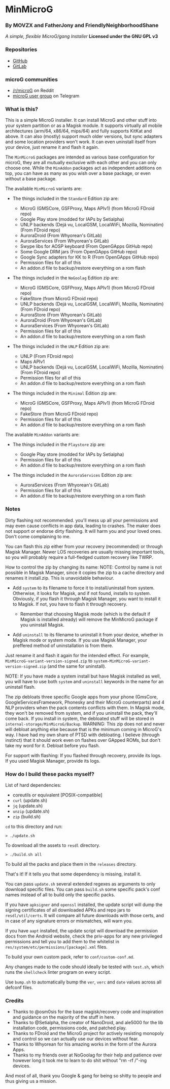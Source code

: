 # MinMicroG

### By MOVZX and FatherJony and FriendlyNeighborhoodShane
*A simple, flexible MicroG/gang Installer*
**Licensed under the GNU GPL v3**

### Repositories
* [GitHub](https://github.com/FriendlyNeighborhoodShane/MinMicroG)
* [GitLab](https://gitlab.com/FriendlyNeighborhoodShane/MinMicroG)

### microG communities
* [/r/microG](https://reddit.com/r/microG) on Reddit
* [microG user group](https://t.me/microg) on Telegram

### What is this?
This is a simple MicroG installer. It can install MicroG and other stuff into
your system partition or as a Magisk module. It supports virtually all mobile
architectures (arm/64, x86/64, mips/64) and fully supports KitKat and above. It
can also (mostly) support much older versions, but sync adapters and some
location providers won't work. It can even uninstall itself from your device,
just rename it and flash it again.

The `MinMicroG` packages are intended as various base configuration for microG,
they are all mutually exclusive with each other and you can only choose one.
While the `MinAddon` packages act as independent additions on top, you can have
as many as you wish over a base package, or even without a base package.

The available `MinMicroG` variants are:

 - The things included in the `Standard` Edition zip are:
   - MicroG (GMSCore, GSFProxy, Maps APIv1) (from MicroG FDroid repo)
   - Google Play store (modded for IAPs by Setialpha)
   - UNLP backends (Dejá vu, LocalGSM, LocalWiFi, Mozilla, Nominatim) (From FDroid repo)
   - AuroraDroid (From Whyorean's GitLab)
   - AuroraServices (From Whyorean's GitLab)
   - Swype libs for AOSP keyboard (From OpenGApps GitHub repo)
   - Some Google DRM jars (From OpenGApps GitHub repo)
   - Google Sync adapters for KK to R (From OpenGApps GitHub repo)
   - Permission files for all of this
   - An addon.d file to backup/restore everything on a rom flash

 - The things included in the `NoGoolag` Edition zip are:
   - MicroG (GMSCore, GSFProxy, Maps APIv1) (from MicroG FDroid repo)
   - FakeStore (from MicroG FDroid repo)
   - UNLP backends (Dejá vu, LocalGSM, LocalWiFi, Mozilla, Nominatim) (From FDroid repo)
   - AuroraStore (From Whyorean's GitLab)
   - AuroraDroid (From Whyorean's GitLab)
   - AuroraServices (From Whyorean's GitLab)
   - Permission files for all of this
   - An addon.d file to backup/restore everything on a rom flash

 - The things included in the `UNLP` Edition zip are:
   - UNLP (From FDroid repo)
   - Maps APIv1
   - UNLP backends (Dejá vu, LocalGSM, LocalWiFi, Mozilla, Nominatim) (From FDroid repo)
   - Permission files for all of this
   - An addon.d file to backup/restore everything on a rom flash

 - The things included in the `Minimal` Edition zip are:
   - MicroG (GMSCore, GSFProxy, Maps APIv1) (from MicroG FDroid repo)
   - FakeStore (from MicroG FDroid repo)
   - Permission files for all of this
   - An addon.d file to backup/restore everything on a rom flash

The available `MinAddon` variants are:

 - The things included in the `Playstore` zip are:
   - Google Play store (modded for IAPs by Setialpha)
   - Permission files for all of this
   - An addon.d file to backup/restore everything on a rom flash

 - The things included in the `AuroraServices` Edition zip are:
   - AuroraServices (From Whyorean's GitLab)
   - Permission files for all of this
   - An addon.d file to backup/restore everything on a rom flash

### Notes
Dirty flashing not recommended. you'll mess up all your permissions and may
even cause conflicts in app data, leading to crashes.
The maker does not support or endorse dirty flashing. It will harm you and your
loved ones. Don't come complaining to me.

You can flash this zip either from your recovery (recommended) or through
Magisk Manager. Newer LOS recoveries are usually missing important tools,
so you will probably require a full-fledged custom recovery like TWRP.

How to control the zip by changing its name:
NOTE: Control by name is not possible in Magisk Manager, since it copies the
zip to a cache directory and renames it install.zip. This is unavoidable
behaviour.

 - Add `system` to its filename to force it to install/uninstall from system.
   Otherwise, it looks for Magisk, and if not found, installs to system.
   Obviously, if you flash it through Magisk Manager, you want to install it to
   Magisk. If not, you have to flash it through recovery.
   - Remember that choosing Magisk mode (which is the default if Magisk is
     installed already) will remove the MinMicroG package if you uninstall
     Magisk.

 - Add `uninstall` to its filename to uninstall it from your device, whether in
   Magisk mode or system mode. If you use Magisk Manager, your preffered method
   of uninstallation is from there.

Just rename it and flash it again for the intended effect. For example,
`MinMicroG-variant-version-signed.zip` to
`system-MinMicroG-variant-version-signed.zip` (and the same for uninstall).

NOTE: If you have made a system install but have Magisk installed as well, you
will have to use both `system` and `uninstall` keywords in the name for an
uninstall flash.

The zip debloats three specific Google apps from your phone (GmsCore,
GoogleServicesFramework, Phonesky and their MicroG counterparts) and 4 NLP
providers when the pack contents conflicts with them. In Magisk mode, they
won't be removed from system, and if you uninstall the pack, they'll come back.
If you install in system, the debloated stuff will be stored in
`internal-storage/MinMicroG/Backup`.
WARNING: This zip does not and never will debloat anything else because that is
the minimum coming in MicroG's way. I have had my own share of PTSD with
debloating. I believe (through instinct) that it should work even on flashes
over GApped ROMs, but don't take my word for it. Debloat before you flash.

For support with flashing:
If you flashed through recovery, provide its logs.
If you used Magisk Manager, provide its logs.

### How do I build these packs myself?
List of hard dependencies:
 - coreutils or equivalent [POSIX-compatible]
 - `curl` (update.sh)
 - `jq` (update.sh)
 - `unzip` (update.sh)
 - `zip` (build.sh)

`cd` to this directory and run:
```
> ./update.sh
```
To download all the assets to `resdl` directory.
```
> ./build.sh all
```
To build all the packs and place them in the `releases` directory.

That's it! If it tells you that some dependency is missing, install it.

You can pass `update.sh` several extended regexes as arguments to only download
specific files.
You can pass `build.sh` some specific pack's conf names instead of all to build
only the specific packs.

If you have `apksigner` and `openssl` installed, the update script will dump
the signing certificates of all downloaded APKs and repo jars to
`resdl/util/certs`. It will compare all future downloads with those certs, and
in case of any signature errors or mismatches, will warn you.

If you have `aapt` installed, the update script will download the permission
docs from the Android website, check the priv-apps for any new privileged
permissions and tell you to add them to the whitelist in
`res/system/etc/permissions/[package].xml` files.

To build your own custom pack, refer to `conf/custom-conf.md`.

Any changes made to the code should ideally be tested with `test.sh`, which
runs the `shellcheck` linter program on every script.

Use `bump.sh` to automatically bump the `ver`, `verc` and `date` values across
all defconf files.

### Credits
 - Thanks to @osm0sis for the base magisk/recovery code and inspiration and
   guidance on the majority of the stuff in here.
 - Thanks to @Setialpha, the creator of NanoDroid, and ale5000 for the lib
   installation code, permissions code, and patched play.
 - Thanks to FDroid and the MicroG project for actively resisting monopoly and
   control so we can actually use our devices without fear.
 - Thanks to Whyorean for his amazing works in the form of the Aurora Apps.
 - Thanks to my friends over at NoGoolag for their help and patience over
   however long it took me to learn to do shit without "rm -rf /"-ing devices.

And most of all, thank you Google & gang for being so shitty to people and thus
giving us a mission.
